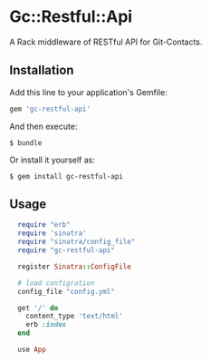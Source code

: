 # Gc::Restful::Api

A Rack middleware of RESTful API for Git-Contacts.

## Installation

Add this line to your application's Gemfile:

```ruby
gem 'gc-restful-api'
```

And then execute:

    $ bundle

Or install it yourself as:

    $ gem install gc-restful-api

## Usage

```ruby
  require "erb"
  require 'sinatra'
  require "sinatra/config_file"
  require "gc-restful-api"

  register Sinatra::ConfigFile

  # load configration
  config_file "config.yml"

  get '/' do
    content_type 'text/html'
    erb :index
  end

  use App
```